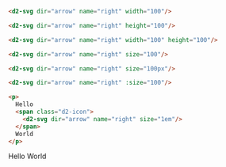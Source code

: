 ``` html
<d2-svg dir="arrow" name="right" width="100"/>
```
<d2-svg dir="arrow" name="right" width="100"/>

``` html
<d2-svg dir="arrow" name="right" height="100"/>
```
<d2-svg dir="arrow" name="right" height="100"/>

``` html
<d2-svg dir="arrow" name="right" width="100" height="100"/>
```
<d2-svg dir="arrow" name="right" width="100" height="100"/>

``` html
<d2-svg dir="arrow" name="right" size="100"/>
```
<d2-svg dir="arrow" name="right" size="100"/>

``` html
<d2-svg dir="arrow" name="right" size="100px"/>
```
<d2-svg dir="arrow" name="right" size="100px"/>

``` html
<d2-svg dir="arrow" name="right" :size="100"/>
```
<d2-svg dir="arrow" name="right" :size="100"/>

``` html
<p>
  Hello
  <span class="d2-icon">
    <d2-svg dir="arrow" name="right" size="1em"/>
  </span>
  World
</p>
```
<p>
  Hello
  <span class="d2-icon">
    <d2-svg dir="arrow" name="right" size="1em"/>
  </span>
  World
</p>
